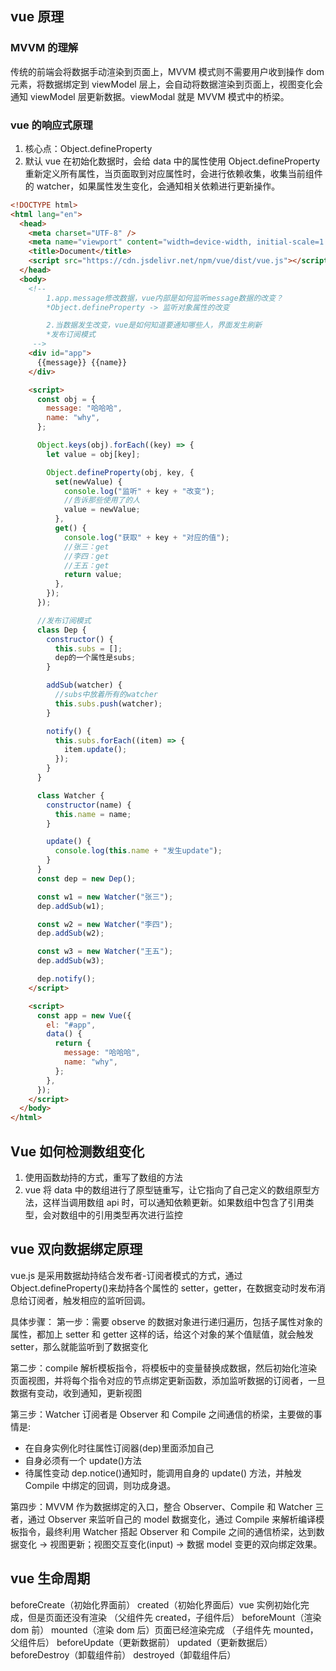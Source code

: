 ## vue 原理

### MVVM 的理解

传统的前端会将数据手动渲染到页面上，MVVM 模式则不需要用户收到操作 dom 元素，将数据绑定到 viewModel 层上，会自动将数据渲染到页面上，视图变化会通知 viewModel 层更新数据。viewModal 就是 MVVM 模式中的桥梁。

### vue 的响应式原理

1. 核心点：Object.defineProperty
2. 默认 vue 在初始化数据时，会给 data 中的属性使用 Object.defineProperty 重新定义所有属性，当页面取到对应属性时，会进行依赖收集，收集当前组件的 watcher，如果属性发生变化，会通知相关依赖进行更新操作。

```html
<!DOCTYPE html>
<html lang="en">
  <head>
    <meta charset="UTF-8" />
    <meta name="viewport" content="width=device-width, initial-scale=1.0" />
    <title>Document</title>
    <script src="https://cdn.jsdelivr.net/npm/vue/dist/vue.js"></script>
  </head>
  <body>
    <!-- 
        1.app.message修改数据，vue内部是如何监听message数据的改变？
        *Object.defineProperty -> 监听对象属性的改变

        2.当数据发生改变，vue是如何知道要通知哪些人，界面发生刷新
        *发布订阅模式
     -->
    <div id="app">
      {{message}} {{name}}
    </div>

    <script>
      const obj = {
        message: "哈哈哈",
        name: "why",
      };

      Object.keys(obj).forEach((key) => {
        let value = obj[key];

        Object.defineProperty(obj, key, {
          set(newValue) {
            console.log("监听" + key + "改变");
            //告诉那些使用了的人
            value = newValue;
          },
          get() {
            console.log("获取" + key + "对应的值");
            //张三：get
            //李四：get
            //王五：get
            return value;
          },
        });
      });

      //发布订阅模式
      class Dep {
        constructor() {
          this.subs = [];
          dep的一个属性是subs;
        }

        addSub(watcher) {
          //subs中放着所有的watcher
          this.subs.push(watcher);
        }

        notify() {
          this.subs.forEach((item) => {
            item.update();
          });
        }
      }

      class Watcher {
        constructor(name) {
          this.name = name;
        }

        update() {
          console.log(this.name + "发生update");
        }
      }
      const dep = new Dep();

      const w1 = new Watcher("张三");
      dep.addSub(w1);

      const w2 = new Watcher("李四");
      dep.addSub(w2);

      const w3 = new Watcher("王五");
      dep.addSub(w3);

      dep.notify();
    </script>

    <script>
      const app = new Vue({
        el: "#app",
        data() {
          return {
            message: "哈哈哈",
            name: "why",
          };
        },
      });
    </script>
  </body>
</html>
```

## Vue 如何检测数组变化

1. 使用函数劫持的方式，重写了数组的方法
2. vue 将 data 中的数组进行了原型链重写，让它指向了自己定义的数组原型方法，这样当调用数组 api 时，可以通知依赖更新。如果数组中包含了引用类型，会对数组中的引用类型再次进行监控

## vue 双向数据绑定原理

vue.js 是采用数据劫持结合发布者-订阅者模式的方式，通过 Object.defineProperty()来劫持各个属性的 setter，getter，在数据变动时发布消息给订阅者，触发相应的监听回调。

具体步骤：
第一步：需要 observe 的数据对象进行递归遍历，包括子属性对象的属性，都加上 setter 和 getter 这样的话，给这个对象的某个值赋值，就会触发 setter，那么就能监听到了数据变化

第二步：compile 解析模板指令，将模板中的变量替换成数据，然后初始化渲染页面视图，并将每个指令对应的节点绑定更新函数，添加监听数据的订阅者，一旦数据有变动，收到通知，更新视图

第三步：Watcher 订阅者是 Observer 和 Compile 之间通信的桥梁，主要做的事情是:

- 在自身实例化时往属性订阅器(dep)里面添加自己
- 自身必须有一个 update()方法
- 待属性变动 dep.notice()通知时，能调用自身的 update() 方法，并触发 Compile 中绑定的回调，则功成身退。

第四步：MVVM 作为数据绑定的入口，整合 Observer、Compile 和 Watcher 三者，通过 Observer 来监听自己的 model 数据变化，通过 Compile 来解析编译模板指令，最终利用 Watcher 搭起 Observer 和 Compile 之间的通信桥梁，达到数据变化 -> 视图更新；视图交互变化(input) -> 数据 model 变更的双向绑定效果。

## vue 生命周期

beforeCreate（初始化界面前）
created（初始化界面后）vue 实例初始化完成，但是页面还没有渲染 （父组件先 created，子组件后）
beforeMount（渲染 dom 前）
mounted（渲染 dom 后）页面已经渲染完成 （子组件先 mounted，父组件后）
beforeUpdate（更新数据前）
updated（更新数据后）
beforeDestroy（卸载组件前）
destroyed（卸载组件后）
